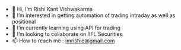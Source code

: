 - 👋 Hi, I’m Rishi Kant Vishwakarma
- 👀 I’m interested in getting automation of trading intraday as well as positional
- 🌱 I’m currently learning using API for trading
- 💞️ I’m looking to collaborate on IIFL Securities
- 📫 How to reach me : imrishie@gmail.com

<!---
imrishie/imrishie is a ✨ special ✨ repository because its `README.md` (this file) appears on your GitHub profile.
You can click the Preview link to take a look at your changes.
--->
